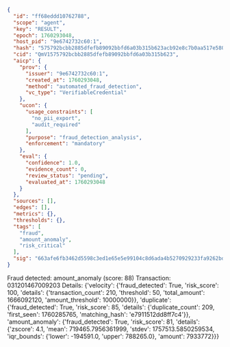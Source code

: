 ```json
{
  "id": "ff68eddd10762788",
  "scope": "agent",
  "key": "RESULT",
  "epoch": 1760293048,
  "host_pid": "9e6742732c60:1",
  "hash": "575792bcbb2885dfefb89092bbfd6a03b315b623acb92e8c7b0aa517e5801e62",
  "cid": "QmV1575792bcbb2885dfefb89092bbfd6a03b315b623",
  "aicp": {
    "prov": {
      "issuer": "9e6742732c60:1",
      "created_at": 1760293048,
      "method": "automated_fraud_detection",
      "vc_type": "VerifiableCredential"
    },
    "ucon": {
      "usage_constraints": [
        "no_pii_export",
        "audit_required"
      ],
      "purpose": "fraud_detection_analysis",
      "enforcement": "mandatory"
    },
    "eval": {
      "confidence": 1.0,
      "evidence_count": 0,
      "review_status": "pending",
      "evaluated_at": 1760293048
    }
  },
  "sources": [],
  "edges": [],
  "metrics": {},
  "thresholds": {},
  "tags": [
    "fraud",
    "amount_anomaly",
    "risk_critical"
  ],
  "sig": "663afe6fb3462d5598c3ed1e65e5e99104c8d6ada4b5270929233fa9262bd623"
}
```

Fraud detected: amount_anomaly (score: 88)
Transaction: 031201467009203
Details: {'velocity': {'fraud_detected': True, 'risk_score': 100, 'details': {'transaction_count': 210, 'threshold': 50, 'total_amount': 1666092120, 'amount_threshold': 10000000}}, 'duplicate': {'fraud_detected': True, 'risk_score': 85, 'details': {'duplicate_count': 209, 'first_seen': 1760285765, 'matching_hash': 'e7911512dd8ff7c4'}}, 'amount_anomaly': {'fraud_detected': True, 'risk_score': 81, 'details': {'zscore': 4.1, 'mean': 719465.7956361999, 'stdev': 1757513.5850259534, 'iqr_bounds': {'lower': -194591.0, 'upper': 788265.0}, 'amount': 7933772}}}